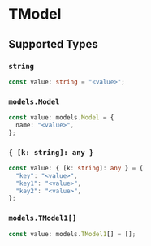 # TModel


## Supported Types

### `string`

```typescript
const value: string = "<value>";
```

### `models.Model`

```typescript
const value: models.Model = {
  name: "<value>",
};
```

### `{ [k: string]: any }`

```typescript
const value: { [k: string]: any } = {
  "key": "<value>",
  "key1": "<value>",
  "key2": "<value>",
};
```

### `models.TModel1[]`

```typescript
const value: models.TModel1[] = [];
```

